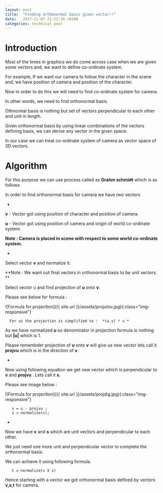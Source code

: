 ```yaml
---
layout: post
title:  "Finding orthonormal basis given vector!!"
date:   2017-11-07 21:22:36 +0100
categories: technical post
---
```


**Introduction**
==========================================================================================================================================================================================
Most of the times in graphics we do come across case when we are given some vectors and, we want to define co-ordinate system.

For example, If we want our camera to follow the character in the scene  and, we have position of camera and position of the character.

Now in order to do this we will need to find co-ordinate system for camera.

In other words, we need to find orthonormal basis. 

Othnormal basis is nothing but set of vectors perpendicular to each other and unit in length.

Given orthonormal basis by using linear combinations of the vectors defining basis, we can derive any vector in the given space.

In our case we can treat co-ordinate system of camera as vector space of 3D vectors.


**Algorithm**
==========================================================================================================================================================================================
For this purpose we can use process called as **Grahm schmidt** which is as follows

In order to find orthonormal basis for camera we have two vectors 


+

  **v** - Vector got using position of character and position of camera.
  
  **u** - Vector got using position of camera and origin of world co-ordinate system.
  
  
  **Note : Camera is placed in scene with respect to some world co-ordinate system.**
  

+

  Select vector **v** and normalize it.
  
  **Note : We want out final vectors in orthonormal basis to be unit vectors. **
  
  Select vector u and find projection of **u** onto **v**. 
  
  Please see below for formula : 

  ![Formula for projection]({{ site.url }}/assets/projutov.jpg){:class="img-responsive"}
  

~~~~~~~~~~~~~~~~~~~~~~~~~~~~~~~~~~~~~~~~~~~~~~~~~~~~~~~~~~~~~~~~~~~~~~~~~~~~~~~~~~~~~~~~~~~~~~~~~~~~~~~~~~~~~~~~~~~~~~~~~~~~~~~~~~~~~~~~~~~~~~~~~~~~~~~~~~~~~~~~~~~~~~~~~~~~~~~~~~~~~~~~~~~~~~~~~~~~  
  For us the projection is simplified to :  *(u.v) * v *
~~~~~~~~~~~~~~~~~~~~~~~~~~~~~~~~~~~~~~~~~~~~~~~~~~~~~~~~~~~~~~~~~~~~~~~~~~~~~~~~~~~~~~~~~~~~~~~~~~~~~~~~~~~~~~~~~~~~~~~~~~~~~~~~~~~~~~~~~~~~~~~~~~~~~~~~~~~~~~~~~~~~~~~~~~~~~~~~~~~~~~~~~~~~~~~~~~~~
  
  As we have normalized **u** so denominator in projection formula is nothing but **|u|** which is 1.
  
  Please remembder projection of **u** onto **v** will give us new vector lets call it **projvu** which is in the direction of **v**.
  

+

  Now using following equation we get new vector which is perpendicular to **v** and **projvu** . Lets call it **s**.
  
  Please see image below :
  

  ![Formula for projection]({{ site.url }}/assets/projdig.jpg){:class="img-responsive"}
  

~~~~~~~~~~~~~~~~~~~~~~~~~~~~~~~~~~~~~~~~~~~~~~~~~~~~~~~~~~~~~~~~~~~~~~~~~~~~~~~~~~~~~~~~~~~~~~~~~~~~~~~~~~~~~~~~~~~~~~~~~~~~~~~~~~~~~~~~~~~~~~~~~~~~~~~~~~~~~~~~~~~~~~~~~~~~~~~~~~~~~~~~~~~~~~~~~~~~
   s = u - projvu ; 
   s = normalize(s);
~~~~~~~~~~~~~~~~~~~~~~~~~~~~~~~~~~~~~~~~~~~~~~~~~~~~~~~~~~~~~~~~~~~~~~~~~~~~~~~~~~~~~~~~~~~~~~~~~~~~~~~~~~~~~~~~~~~~~~~~~~~~~~~~~~~~~~~~~~~~~~~~~~~~~~~~~~~~~~~~~~~~~~~~~~~~~~~~~~~~~~~~~~~~~~~~~~~~  
+

   Now we have **v** and **s** which are unit vectors and perpendicular to each other. 
   
   We just need one more unit and perpendicular vector to complete the orthonormal basis.
   
   We can achieve it using following formula.
   

~~~~~~~~~~~~~~~~~~~~~~~~~~~~~~~~~~~~~~~~~~~~~~~~~~~~~~~~~~~~~~~~~~~~~~~~~~~~~~~~~~~~~~~~~~~~~~~~~~~~~~~~~~~~~~~~~~~~~~~~~~~~~~~~~~~~~~~~~~~~~~~~~~~~~~~~~~~~~~~~~~~~~~~~~~~~~~~~~~~~~~~~~~~~~~~~~~~~  
   t = normalize(v X s)
~~~~~~~~~~~~~~~~~~~~~~~~~~~~~~~~~~~~~~~~~~~~~~~~~~~~~~~~~~~~~~~~~~~~~~~~~~~~~~~~~~~~~~~~~~~~~~~~~~~~~~~~~~~~~~~~~~~~~~~~~~~~~~~~~~~~~~~~~~~~~~~~~~~~~~~~~~~~~~~~~~~~~~~~~~~~~~~~~~~~~~~~~~~~~~~~~~~~

   Hence starting with a vector we got orthonormal basis defined by vectors **v,s,t** for camera. 
   